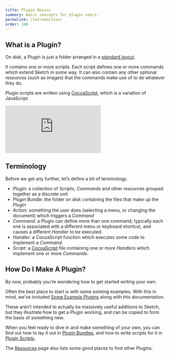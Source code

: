 ```yaml
---
title: Plugin Basics
summary: Basic concepts for plugin users.
permalink: /introduction/
order: 100
---
```


## What is a Plugin?

On disk, a Plugin is just a folder arranged in a [standard layout](/introduction/plugin-bundles/).

It contains one or more scripts. Each script defines one or more commands which extend Sketch in some way. It can also contain any other optional resources (such as images) that the commands make use of to do whatever they do.

Plugin scripts are written using [CocoaScript](https://github.com/ccgus/CocoaScript), which is a variation of JavaScript.

<div class="embed-container">
  <iframe src="https://www.youtube.com/embed/TlSfoGN6WRw?rel=0&amp;showinfo=0&amp;color=white" frameborder="0" allowfullscreen=""></iframe>
</div>

## Terminology

Before we get any further, let’s define a bit of terminology.

- *Plugin*: a collection of *Scripts*, *Commands* and other resources grouped together as a discrete unit
- *Plugin Bundle*: the folder on disk containing the files that make up the *Plugin*
- *Action*: something the user does (selecting a menu, or changing the document) which triggers a *Command*
- *Command*: a Plugin can define more than one command; typically each one is associated with a different menu or keyboard shortcut, and causes a different *Handler* to be executed.
- *Handler*: a CocoaScript function which executes some code to implement a *Command*.
- *Script*: a [CocoaScript](https://github.com/ccgus/CocoaScript) file containing one or more *Handlers* which implement one or more *Commands*.

## How Do I Make A Plugin?

By now, probably you’re wondering how to get started writing your own.

Often the best place to start is with some existing examples. With this in mind, we’ve included [Some Example Plugins](/examples/) along with this documentation.

These aren’t intended to actually be massively useful additions to Sketch, but they illustrate how to get a Plugin working, and can be copied to form the basis of something new.

When you feel ready to dive in and make something of your own, you can find out how to lay it out in [Plugin Bundles](/introduction/plugin-bundles), and how to write scripts for it in [Plugin Scripts](/introduction/plugin-scripts/).

The [Resources](/resources/) page also lists some good places to find other Plugins.
